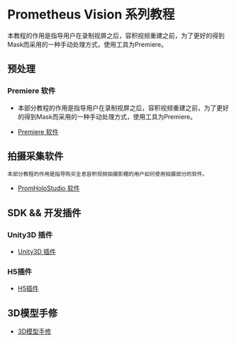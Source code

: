 # Prometheus Vision 系列教程

本教程的作用是指导用户在录制视屏之后，容积视频重建之前，为了更好的得到Mask而采用的一种手动处理方式，使用工具为Premiere。

## 预处理

### Premiere 软件

* 本部分教程的作用是指导用户在录制视屏之后，容积视频重建之前，为了更好的得到Mask而采用的一种手动处理方式，使用工具为Premiere。

* [Premiere 软件](preprocess_premiere.md)

## 拍摄采集软件

    本部分教程的作用是指导购买全息容积视频拍摄影棚的用户如何使用拍摄部分的软件。
* [PromHoloStudio 软件](promholostudio.md)


## SDK && 开发插件

### Unity3D 插件

* [Unity3D 插件](develop_unity3d.md)

### H5插件

* [H5插件](develop_h5.md)


## 3D模型手修

* [3D模型手修](page_3DMode.md)


